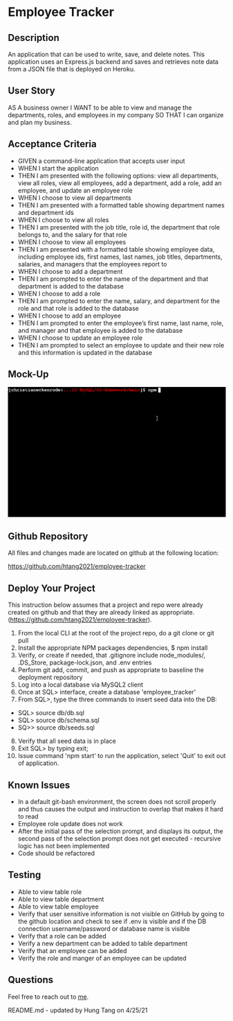 # Employee Tracker

## Description
An application that can be used to write, save, and delete notes. This application uses an Express.js backend and saves and retrieves note data from a JSON file that is deployed on Heroku.

## User Story
AS A business owner
I WANT to be able to view and manage the departments, roles, and employees in my company
SO THAT I can organize and plan my business.

## Acceptance Criteria
- GIVEN a command-line application that accepts user input
- WHEN I start the application
- THEN I am presented with the following options: view all departments, view all roles, view all employees, add a department, add a role, add an employee, and update an employee role
- WHEN I choose to view all departments
- THEN I am presented with a formatted table showing department names and department ids
- WHEN I choose to view all roles
- THEN I am presented with the job title, role id, the department that role belongs to, and the salary for that role
- WHEN I choose to view all employees
- THEN I am presented with a formatted table showing employee data, including employee ids, first names, last names, job titles, departments, salaries, and managers that the employees report to
- WHEN I choose to add a department
- THEN I am prompted to enter the name of the department and that department is added to the database
- WHEN I choose to add a role
- THEN I am prompted to enter the name, salary, and department for the role and that role is added to the database
- WHEN I choose to add an employee
- THEN I am prompted to enter the employee’s first name, last name, role, and manager and that employee is added to the database
- WHEN I choose to update an employee role
- THEN I am prompted to select an employee to update and their new role and this information is updated in the database 

## Mock-Up
![](./assets/images/12-employee-tracker.gif)

## Github Repository
All files and changes made are located on github at the following location:

https://github.com/htang2021/employee-tracker

## Deploy Your Project
This instruction below assumes that a project and repo were already created on github and that they are already linked as appropriate.
(https://github.com/htang2021/employee-tracker).

1. From the local CLI at the root of the project repo, do a git clone or git pull
2. Install the appropriate NPM packages dependencies, $ npm install
3. Verify, or create if needed, that .gitignore include node_modules/, .DS_Store, package-lock.json, and .env entries
4. Perform git add, commit, and push as appropriate to baseline the deployment repository
5. Log into a local database via MySQL2 client
6. Once at SQL> interface, create a database 'employee_tracker'
7. From SQL>, type the three commands to insert seed data into the DB:
 - SQL> source db/db.sql
 - SQL> source db/schema.sql
 - SQ>> source db/seeds.sql
8. Verify that all seed data is in place
9. Exit SQL> by typing exit;
10. Issue command 'npm start' to run the application, select 'Quit' to exit out of application.

## Known Issues
- In a default git-bash environment, the screen does not scroll properly and thus causes the output and instruction to overlap that makes it hard to read
- Employee role update does not work
- After the initial pass of the selection prompt, and displays its output, the second pass of the selection prompt does not get executed - recursive logic has not been implemented
- Code should be refactored

## Testing
- Able to view table role
- Able to view table department
- Able to view table employee
- Verify that user sensitive information is not visible on GitHub by going to the github location and check to see if .env is visible and if the DB connection username/password or database name is visible
- Verify that a role can be added
- Verify a new department can be added to table department
- Verify that an employee can be added
- Verify the role and manger of an employee can be updated

## Questions
Feel free to reach out to [me](mailto:hungtang@hotmail.com).

README.md - updated by Hung Tang on 4/25/21